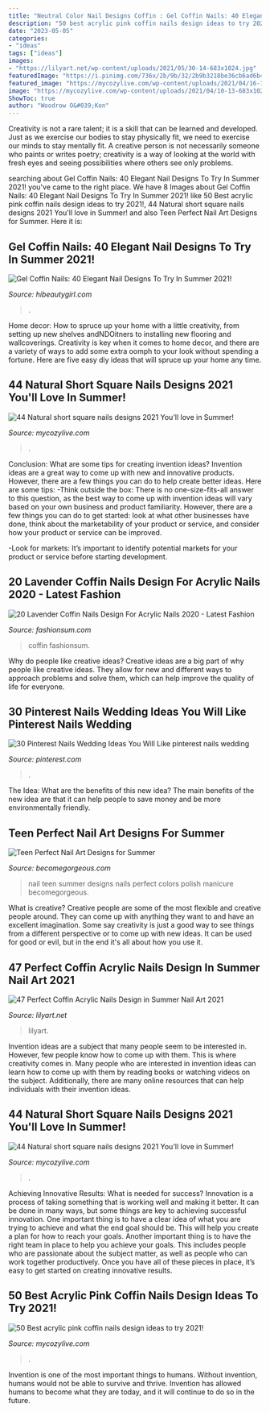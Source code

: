 ```yaml
---
title: "Neutral Color Nail Designs Coffin : Gel Coffin Nails: 40 Elegant Nail Designs To Try In Summer 2021!"
description: "50 best acrylic pink coffin nails design ideas to try 2021!"
date: "2023-05-05"
categories:
- "ideas"
tags: ["ideas"]
images:
- "https://lilyart.net/wp-content/uploads/2021/05/30-14-683x1024.jpg"
featuredImage: "https://i.pinimg.com/736x/2b/9b/32/2b9b3218be36cb6ad6b403c66e3893a1.jpg"
featured_image: "https://mycozylive.com/wp-content/uploads/2021/04/16-14-683x1024.jpg"
image: "https://mycozylive.com/wp-content/uploads/2021/04/10-13-683x1024.jpg"
ShowToc: true
author: "Woodrow O&#039;Kon"
---
```



Creativity is not a rare talent; it is a skill that can be learned and developed. Just as we exercise our bodies to stay physically fit, we need to exercise our minds to stay mentally fit. A creative person is not necessarily someone who paints or writes poetry; creativity is a way of looking at the world with fresh eyes and seeing possibilities where others see only problems.

	

		
searching about Gel Coffin Nails: 40 Elegant Nail Designs To Try In Summer 2021! you've came to the right place. We have 8 Images about Gel Coffin Nails: 40 Elegant Nail Designs To Try In Summer 2021! like 50 Best acrylic pink coffin nails design ideas to try 2021!, 44 Natural short square nails designs 2021 You&#039;ll love in Summer! and also Teen Perfect Nail Art Designs for Summer. Here it is:
		
    
## Gel Coffin Nails: 40 Elegant Nail Designs To Try In Summer 2021!

<img loading=lazy src="https://hibeautygirl.com/wp-content/uploads/2021/05/9-18.jpg" onerror="this.onerror=null;this.src='https://tse3.mm.bing.net/th?id=OIP.Qu9qqP2suqRv7Knc9RwyNQHaLH&amp;pid=15.1';" alt="Gel Coffin Nails: 40 Elegant Nail Designs To Try In Summer 2021!">

_Source: hibeautygirl.com_

>. 

	

Home decor: How to spruce up your home with a little creativity, from setting up new shelves andNDOitners to installing new flooring and wallcoverings.
Creativity is key when it comes to home decor, and there are a variety of ways to add some extra oomph to your look without spending a fortune. Here are five easy diy ideas that will spruce up your home any time.

    
## 44 Natural Short Square Nails Designs 2021 You&#039;ll Love In Summer!

<img loading=lazy src="https://mycozylive.com/wp-content/uploads/2021/04/16-14-683x1024.jpg" onerror="this.onerror=null;this.src='https://tse1.mm.bing.net/th?id=OIP.nKXu8U9LqyEOKm8mIhILtAHaLG&amp;pid=15.1';" alt="44 Natural short square nails designs 2021 You&#039;ll love in Summer!">

_Source: mycozylive.com_

>. 

	

Conclusion: What are some tips for creating invention ideas?
Invention ideas are a great way to come up with new and innovative products. However, there are a few things you can do to help create better ideas. Here are some tips:
-Think outside the box: There is no one-size-fits-all answer to this question, as the best way to come up with invention ideas will vary based on your own business and product familiarity. However, there are a few things you can do to get started: look at what other businesses have done, think about the marketability of your product or service, and consider how your product or service can be improved.

-Look for markets: It’s important to identify potential markets for your product or service before starting development.

    
## 20 Lavender Coffin Nails Design For Acrylic Nails 2020 - Latest Fashion

<img loading=lazy src="https://fashionsum.com/wp-content/uploads/2020/04/20-2.jpg" onerror="this.onerror=null;this.src='https://tse2.mm.bing.net/th?id=OIP.D1lfQkeKdCTXJk4ttg_CWwHaKk&amp;pid=15.1';" alt="20 Lavender Coffin Nails Design For Acrylic Nails 2020 - Latest Fashion">

_Source: fashionsum.com_

>coffin fashionsum. 

	

Why do people like creative ideas?
Creative ideas are a big part of why people like creative ideas. They allow for new and different ways to approach problems and solve them, which can help improve the quality of life for everyone.

    
## 30 Pinterest Nails Wedding Ideas You Will Like Pinterest Nails Wedding

<img loading=lazy src="https://i.pinimg.com/736x/2b/9b/32/2b9b3218be36cb6ad6b403c66e3893a1.jpg" onerror="this.onerror=null;this.src='https://tse1.mm.bing.net/th?id=OIP.JTlYIbD0c7IYTtOvvhUlhwHaLG&amp;pid=15.1';" alt="30 Pinterest Nails Wedding Ideas You Will Like pinterest nails wedding">

_Source: pinterest.com_

>. 

	

The Idea: What are the benefits of this new idea?
The main benefits of the new idea are that it can help people to save money and be more environmentally friendly.

    
## Teen Perfect Nail Art Designs For Summer

<img loading=lazy src="https://static.becomegorgeous.com/img/arts/2012/Apr/19/7485/cute_nail_art_thumb.jpg" onerror="this.onerror=null;this.src='https://tse2.mm.bing.net/th?id=OIP.Weif4ylU4wr8bgFW1v-6ywAAAA&amp;pid=15.1';" alt="Teen Perfect Nail Art Designs for Summer">

_Source: becomegorgeous.com_

>nail teen summer designs nails perfect colors polish manicure becomegorgeous. 

	

What is creative?
Creative people are some of the most flexible and creative people around. They can come up with anything they want to and have an excellent imagination. Some say creativity is just a good way to see things from a different perspective or to come up with new ideas. It can be used for good or evil, but in the end it's all about how you use it.

    
## 47 Perfect Coffin Acrylic Nails Design In Summer Nail Art 2021

<img loading=lazy src="https://lilyart.net/wp-content/uploads/2021/05/30-14-683x1024.jpg" onerror="this.onerror=null;this.src='https://tse2.mm.bing.net/th?id=OIP.qLvpeAUz1uxfSo4QNXHqXAHaLG&amp;pid=15.1';" alt="47 Perfect Coffin Acrylic Nails Design in Summer Nail Art 2021">

_Source: lilyart.net_

>lilyart. 

	

Invention ideas are a subject that many people seem to be interested in. However, few people know how to come up with them. This is where creativity comes in. Many people who are interested in invention ideas can learn how to come up with them by reading books or watching videos on the subject. Additionally, there are many online resources that can help individuals with their invention ideas.

    
## 44 Natural Short Square Nails Designs 2021 You&#039;ll Love In Summer!

<img loading=lazy src="https://mycozylive.com/wp-content/uploads/2021/04/40-3.jpg" onerror="this.onerror=null;this.src='https://tse3.mm.bing.net/th?id=OIP.GHz8eXAZAMEDdPgm0bRESAHaLH&amp;pid=15.1';" alt="44 Natural short square nails designs 2021 You&#039;ll love in Summer!">

_Source: mycozylive.com_

>. 

	

Achieving Innovative Results: What is needed for success?
Innovation is a process of taking something that is working well and making it better. It can be done in many ways, but some things are key to achieving successful innovation. One important thing is to have a clear idea of what you are trying to achieve and what the end goal should be. This will help you create a plan for how to reach your goals. Another important thing is to have the right team in place to help you achieve your goals. This includes people who are passionate about the subject matter, as well as people who can work together productively. Once you have all of these pieces in place, it’s easy to get started on creating innovative results.

    
## 50 Best Acrylic Pink Coffin Nails Design Ideas To Try 2021!

<img loading=lazy src="https://mycozylive.com/wp-content/uploads/2021/04/10-13-683x1024.jpg" onerror="this.onerror=null;this.src='https://tse2.mm.bing.net/th?id=OIP.y2S4spPAJwaZ4kmxzhFl6AHaLG&amp;pid=15.1';" alt="50 Best acrylic pink coffin nails design ideas to try 2021!">

_Source: mycozylive.com_

>. 

	

Invention is one of the most important things to humans. Without invention, humans would not be able to survive and thrive. Invention has allowed humans to become what they are today, and it will continue to do so in the future.

